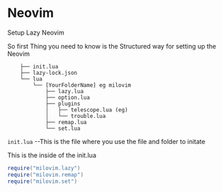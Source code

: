 # Neovim
Setup Lazy Neovim

So first Thing you need to know is the Structured way for setting up the Neovim 

```nvim
    ├── init.lua
    ├── lazy-lock.json
    └── lua
        └── [YourFolderName] eg milovim
            ├── lazy.lua  
            ├── option.lua
            ├── plugins
            │   ├── telescope.lua (eg)
            │   └── trouble.lua
            ├── remap.lua
            └── set.lua

```

```init.lua``` --This is the file where you use the file and folder to initate

This is the inside of the init.lua 
```lua
require("milovim.lazy")
require("milovim.remap")
require("milovim.set")
```

